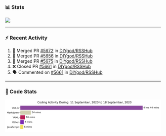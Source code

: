 ### :bar_chart: Stats

<a href="#">
  <img align="center" src="https://github-readme-stats.vercel.app/api?username=henryqw&count_private=true&show_icons=true" />
</a>
<!-- <a href="#">
  <img align="center" src="https://github-readme-stats-git-master.henryqw.vercel.app/api/top-langs/?username=HenryQW&layout=compact" />
</a> -->

---

### :zap: Recent Activity

<!--START_SECTION:activity-->

1. 🎉 Merged PR [#5672](https://github.com//DIYgod/RSSHub/pull/5672) in [DIYgod/RSSHub](https://github.com//DIYgod/RSSHub)
2. 🎉 Merged PR [#5656](https://github.com//DIYgod/RSSHub/pull/5656) in [DIYgod/RSSHub](https://github.com//DIYgod/RSSHub)
3. 🎉 Merged PR [#5675](https://github.com//DIYgod/RSSHub/pull/5675) in [DIYgod/RSSHub](https://github.com//DIYgod/RSSHub)
4. ❌ Closed PR [#5661](https://github.com//DIYgod/RSSHub/pull/5661) in [DIYgod/RSSHub](https://github.com//DIYgod/RSSHub)
5. 🗣 Commented on [#5661](https://github.com//DIYgod/RSSHub/issues/5661) in [DIYgod/RSSHub](https://github.com//DIYgod/RSSHub)
<!--END_SECTION:activity-->

---

### :calendar: Code Stats

![WakaTime](https://github.com/HenryQW/HenryQW/blob/master/images/stat.svg)
